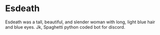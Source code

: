 # Esdeath
Esdeath was a tall, beautiful, and slender woman with long, light blue hair and blue eyes. Jk, Spaghetti python coded bot for discord.
